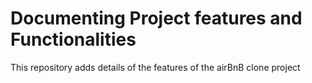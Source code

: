 # Documenting Project features and Functionalities

This repository adds details of the features of the airBnB clone project